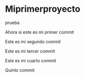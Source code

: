 # Miprimerproyecto
prueba

Ahora si este es mi primer commit

Este es mi segundo commit

Este es mi tercer commit

Este es mi cuarto commit 

Quinto commit
